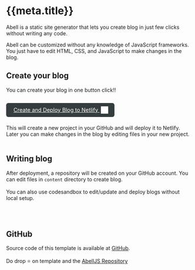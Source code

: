 # {{meta.title}}

Abell is a static site generator that lets you create blog in just few clicks without writing any code. 

Abell can be customized without any knowledge of JavaScript frameworks. You just have to edit HTML, CSS, and JavaScript to make changes in the blog.

## Create your blog

You can create your blog in one button click!!
<br/>
<br/>

<a 
  style="border-radius: 6px;font-size: 11pt; padding:10px 20px;background-color: #353D3E; color: #ffffff;" 
  href="https://app.netlify.com/start/deploy?repository=https://github.com/abelljs/abell-starter-minima"> 
  Create and Deploy Blog to Netlify <img style="position: relative; top: 5px;left: 3px;" alt="netlify logo" width="20" src="./netlify.svg">
</a>

<br/>
This will create a new project in your GitHub and will deploy it to Netlify. Later you can make changes in the blog by editing files in your new project.
<br/>


<br/>

## Writing blog

After deployment, a repository will be created on your GitHub account. You can edit files in `content` directory to create blog.
<br/><br/>
You can also use codesandbox to edit/update and deploy blogs without local setup. <br/><br/>


<br/>

## GitHub
Source code of this template is available at [GitHub](https://github.com/abelljs/abell-starter-minima). 
<br/><br/>
Do drop ⭐️ on template and the [AbellJS Repository](https://github.com/abelljs/abell)

<br/><br/>
